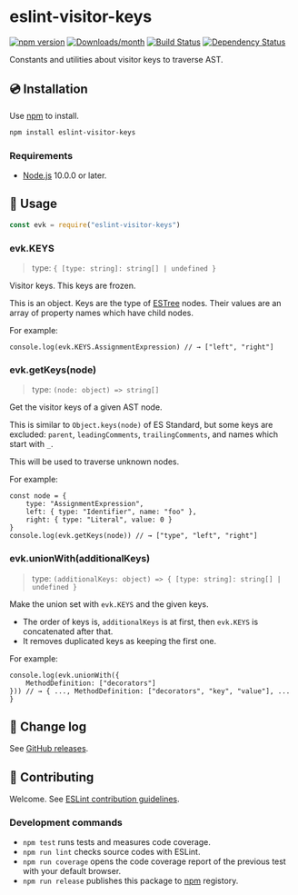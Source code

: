 # eslint-visitor-keys

[![npm version](https://img.shields.io/npm/v/eslint-visitor-keys.svg)](https://www.npmjs.com/package/eslint-visitor-keys)
[![Downloads/month](https://img.shields.io/npm/dm/eslint-visitor-keys.svg)](http://www.npmtrends.com/eslint-visitor-keys)
[![Build Status](https://travis-ci.org/eslint/eslint-visitor-keys.svg?branch=master)](https://travis-ci.org/eslint/eslint-visitor-keys)
[![Dependency Status](https://david-dm.org/eslint/eslint-visitor-keys.svg)](https://david-dm.org/eslint/eslint-visitor-keys)

Constants and utilities about visitor keys to traverse AST.

## 💿 Installation

Use [npm] to install.

```bash
npm install eslint-visitor-keys
```

### Requirements

- [Node.js] 10.0.0 or later.

## 📖 Usage

```js
const evk = require("eslint-visitor-keys")
```

### evk.KEYS

> type: `{ [type: string]: string[] | undefined }`

Visitor keys. This keys are frozen.

This is an object. Keys are the type of [ESTree] nodes. Their values are an array of property names which have child nodes.

For example:

```
console.log(evk.KEYS.AssignmentExpression) // → ["left", "right"]
```

### evk.getKeys(node)

> type: `(node: object) => string[]`

Get the visitor keys of a given AST node.

This is similar to `Object.keys(node)` of ES Standard, but some keys are excluded: `parent`, `leadingComments`, `trailingComments`, and names which start with `_`.

This will be used to traverse unknown nodes.

For example:

```
const node = {
    type: "AssignmentExpression",
    left: { type: "Identifier", name: "foo" },
    right: { type: "Literal", value: 0 }
}
console.log(evk.getKeys(node)) // → ["type", "left", "right"]
```

### evk.unionWith(additionalKeys)

> type: `(additionalKeys: object) => { [type: string]: string[] | undefined }`

Make the union set with `evk.KEYS` and the given keys.

- The order of keys is, `additionalKeys` is at first, then `evk.KEYS` is concatenated after that.
- It removes duplicated keys as keeping the first one.

For example:

```
console.log(evk.unionWith({
    MethodDefinition: ["decorators"]
})) // → { ..., MethodDefinition: ["decorators", "key", "value"], ... }
```

## 📰 Change log

See [GitHub releases](https://github.com/eslint/eslint-visitor-keys/releases).

## 🍻 Contributing

Welcome. See [ESLint contribution guidelines](https://eslint.org/docs/developer-guide/contributing/).

### Development commands

- `npm test` runs tests and measures code coverage.
- `npm run lint` checks source codes with ESLint.
- `npm run coverage` opens the code coverage report of the previous test with your default browser.
- `npm run release` publishes this package to [npm] registory.

[npm]: https://www.npmjs.com/
[Node.js]: https://nodejs.org/en/
[ESTree]: https://github.com/estree/estree
